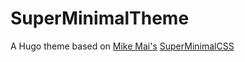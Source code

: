# SuperMinimalTheme
A Hugo theme based on [Mike Mai's](https://www.mikemai.net/) [SuperMinimalCSS](https://codepen.io/mikemai2awesome/pen/KKvMZVz)
